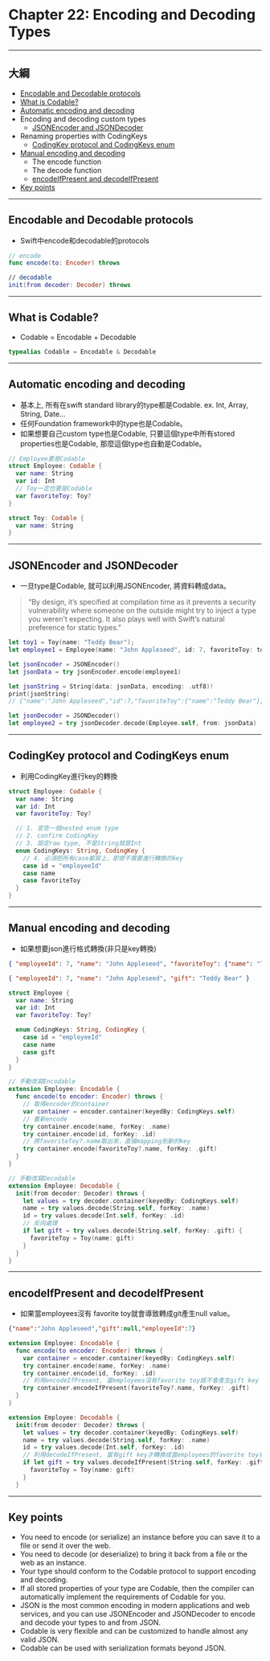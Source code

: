 # Chapter 22: Encoding and Decoding Types

------

## 大綱

- [Encodable and Decodable protocols](#1)
- [What is Codable?](#2)
- [Automatic encoding and decoding](#3)
- Encoding and decoding custom types
  - [JSONEncoder and JSONDecoder](#4)
- Renaming properties with CodingKeys
  - [CodingKey protocol and CodingKeys enum](#5)
- [Manual encoding and decoding](#6)
  - The encode function
  - The decode function
  - [encodeIfPresent and decodeIfPresent](#7)
- [Key points](#8)

------

<h2 id="1">Encodable and Decodable protocols</h2>

- Swift中encode和decodable的protocols

```swift
// encode
func encode(to: Encoder) throws

// decodable
init(from decoder: Decoder) throws
```

------

<h2 id="2">What is Codable?</h2>

- Codable = Encodable + Decodable

```swift
typealias Codable = Encodable & Decodable
```

------

<h2 id="3">Automatic encoding and decoding</h2>

- 基本上, 所有在swift standard library的type都是Codable. ex. Int, Array, String, Date…
- 任何Foundation framework中的type也是Codable。
- 如果想要自己custom type也是Codable, 只要這個type中所有stored properties也是Codable, 那麼這個type也自動是Codable。

```swift
// Employee要是Codable
struct Employee: Codable {
  var name: String
  var id: Int
  // Toy一定也要是Codable
  var favoriteToy: Toy?
}

struct Toy: Codable {
  var name: String
}

```

------

<h2 id="4">JSONEncoder and JSONDecoder</h2>

- 一旦type是Codable, 就可以利用JSONEncoder, 將資料轉成data。

> “By design, it’s specified at compilation time as it prevents a security vulnerability where someone on the outside might try to inject a type you weren’t expecting. It also plays well with Swift’s natural preference for static types.”
>

```swift
let toy1 = Toy(name: "Teddy Bear");
let employee1 = Employee(name: "John Appleseed", id: 7, favoriteToy: toy1)

let jsonEncoder = JSONEncoder()
let jsonData = try jsonEncoder.encode(employee1)

let jsonString = String(data: jsonData, encoding: .utf8)!
print(jsonString)
// {"name":"John Appleseed","id":7,"favoriteToy":{"name":"Teddy Bear"}}

let jsonDecoder = JSONDecoder()
let employee2 = try jsonDecoder.decode(Employee.self, from: jsonData)
```

------

<h2 id="5">CodingKey protocol and CodingKeys enum</h2>

- 利用CodingKey進行key的轉換

```swift
struct Employee: Codable {
  var name: String
  var id: Int
  var favoriteToy: Toy?

  // 1. 宣告一個nested enum type
  // 2. confirm CodingKey
  // 3. 設定raw type, 不是String就是Int
  enum CodingKeys: String, CodingKey {
    // 4. 必須把所有case都寫上，即使不需要進行轉換的key
    case id = "employeeId"
    case name
    case favoriteToy
  }
}
```

------

<h2 id="6">Manual encoding and decoding</h2>

- 如果想要json進行格式轉換(非只是key轉換)

```json
{ "employeeId": 7, "name": "John Appleseed", "favoriteToy": {"name": "Teddy Bear"}}

{ "employeeId": 7, "name": "John Appleseed", "gift": "Teddy Bear" }
```

```Swift
struct Employee {
  var name: String
  var id: Int
  var favoriteToy: Toy?

  enum CodingKeys: String, CodingKey {
    case id = "employeeId"
    case name
    case gift
  }
}

// 手動改寫Encodable
extension Employee: Encodable {
  func encode(to encoder: Encoder) throws {
    // 取得encoder的container
    var container = encoder.container(keyedBy: CodingKeys.self)
    // 重新encode
    try container.encode(name, forKey: .name)
    try container.encode(id, forKey: .id)
    // 將favoriteToy?.name取出來，直接mapping到新的key
    try container.encode(favoriteToy?.name, forKey: .gift)
  }
}

// 手動改寫Decodable
extension Employee: Decodable {
  init(from decoder: Decoder) throws {
    let values = try decoder.container(keyedBy: CodingKeys.self)
    name = try values.decode(String.self, forKey: .name)
    id = try values.decode(Int.self, forKey: .id)
    // 反向處理
    if let gift = try values.decode(String.self, forKey: .gift) {
      favoriteToy = Toy(name: gift)
    }
  }
}
```

------

<h2 id="7">encodeIfPresent and decodeIfPresent</h2>

- 如果當employees沒有 favorite toy就會導致轉成git產生null value。

```json
{"name":"John Appleseed","gift":null,"employeeId":7}
```

```swift
extension Employee: Encodable {
  func encode(to encoder: Encoder) throws {
    var container = encoder.container(keyedBy: CodingKeys.self)
    try container.encode(name, forKey: .name)
    try container.encode(id, forKey: .id)
    // 利用encodeIfPresent, 當employees沒有favorite toy就不會產生gift key
    try container.encodeIfPresent(favoriteToy?.name, forKey: .gift)
  }
}

extension Employee: Decodable {
  init(from decoder: Decoder) throws {
    let values = try decoder.container(keyedBy: CodingKeys.self)
    name = try values.decode(String.self, forKey: .name)
    id = try values.decode(Int.self, forKey: .id)
    // 利用decodeIfPresent, 當有gift key才轉換成當employees的favorite toy名字
    if let gift = try values.decodeIfPresent(String.self, forKey: .gift) {
      favoriteToy = Toy(name: gift)
    }
  }
```

------

<h2 id="8">Key points</h2>

- You need to encode (or serialize) an instance before you can save it to a file or send it over the web.
- You need to decode (or deserialize) to bring it back from a file or the web as an instance.
- Your type should conform to the Codable protocol to support encoding and decoding.
- If all stored properties of your type are Codable, then the compiler can automatically implement the requirements of Codable for you.
- JSON is the most common encoding in modern applications and web services, and you can use JSONEncoder and JSONDecoder to encode and decode your types to and from JSON.
- Codable is very flexible and can be customized to handle almost any valid JSON.
- Codable can be used with serialization formats beyond JSON.
  
